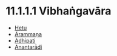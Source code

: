 # 11.1.1.1 Vibhaṅgavāra

* [Hetu](11.1.1.1/Hetu.md)
* [Ārammaṇa](11.1.1.1/Arammana.md)
* [Adhipati](11.1.1.1/Adhipati.md)
* [Anantarādi](11.1.1.1/Anantaradi.md)
